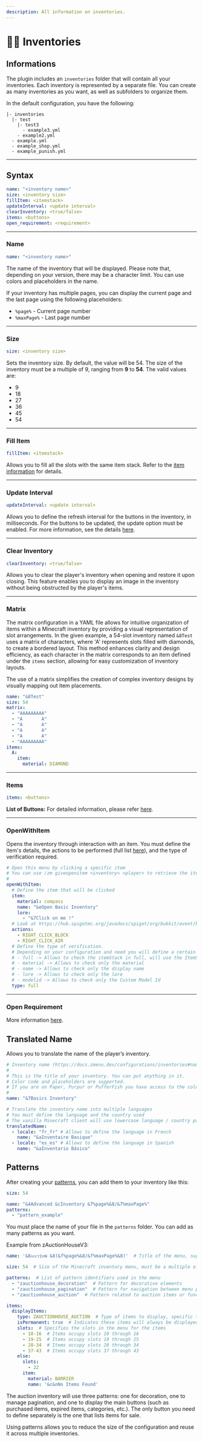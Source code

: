 ```yaml
---
description: All information on inventories.
---
```


# 👨‍💻 Inventories

## Informations

The plugin includes an `inventories` folder that will contain all your inventories. Each inventory is represented by a separate file. You can create as many inventories as you want, as well as subfolders to organize them.

In the default configuration, you have the following:

```
|- inventories
  |- test
    |- test3
      - example3.yml
    - example2.yml
  - example.yml
  - example_shop.yml
  - example_punish.yml
```

***

## Syntax

```yaml
name: "<inventory name>"
size: <inventory size>
fillItem: <itemstack>
updateInterval: <update interval>
clearInventory: <true/false>
items: <buttons>
open_requirement: <requirement>
```

***

### Name

```yaml
name: "<inventory name>"
```

The name of the inventory that will be displayed. Please note that, depending on your version, there may be a character limit. You can use colors and placeholders in the name.

If your inventory has multiple pages, you can display the current page and the last page using the following placeholders:

* `%page%` - Current page number
* `%maxPage%` - Last page number

***

### Size

```yaml
size: <inventory size>
```

Sets the inventory size. By default, the value will be 54. The size of the inventory must be a multiple of 9, ranging from **9** to **54**. The valid values are:

* 9
* 18
* 27
* 36
* 45
* 54

***

### Fill Item

```yaml
fillItem: <itemstack>
```

Allows you to fill all the slots with the same item stack. Refer to the [item information](items.md) for details.

***

### Update Interval

```yaml
updateInterval: <update interval>
```

Allows you to define the refresh interval for the buttons in the inventory, in milliseconds. For the buttons to be updated, the update option must be enabled. For more information, see the details [here](buttons/#update).

***

### Clear Inventory

```yaml
clearInventory: <true/false>
```

Allows you to clear the player's inventory when opening and restore it upon closing. This feature enables you to display an image in the inventory without being obstructed by the player's items.

***

### Matrix

The matrix configuration in a YAML file allows for intuitive organization of items within a Minecraft inventory by providing a visual representation of slot arrangements. In the given example, a 54-slot inventory named `&8Test` uses a matrix of characters, where 'A' represents slots filled with diamonds, to create a bordered layout. This method enhances clarity and design efficiency, as each character in the matrix corresponds to an item defined under the `items` section, allowing for easy customization of inventory layouts.

The use of a matrix simplifies the creation of complex inventory designs by visually mapping out item placements.

```yaml
name: "&8Test"
size: 54
matrix:
  - "AAAAAAAAA"
  - "A       A"
  - "A       A"
  - "A       A"
  - "A       A"
  - "AAAAAAAAA"
items:
  A:
    item:
      material: DIAMOND
```

***

### Items

```yaml
items: <buttons>
```

**List of Buttons:** For detailed information, please refer [here](https://zmenu.groupez.dev/configurations/buttons).

***

### OpenWithItem

Opens the inventory through interaction with an item. You must define the item's details, the actions to be performed (full list [here](https://hub.spigotmc.org/javadocs/spigot/org/bukkit/event/block/Action.html)), and the type of verification required.

```yaml
# Open this menu by clicking a specific item
# You can use /zm giveopenitem <inventory> <player> to retrieve the item to use
#
openWithItem:
  # Define the item that will be clicked
  item:
    material: compass
    name: "&eOpen Basic Inventory"
    lore:
      - "&7Click on me !"
  # Look at https://hub.spigotmc.org/javadocs/spigot/org/bukkit/event/block/Action.html
  actions:
    - RIGHT_CLICK_BLOCK
    - RIGHT_CLICK_AIR
  # Define the type of verification.
  # Depending on your configuration and need you will define a certain type of verification. Here are all the types that exist:
  # - full -> Allows to check the itemStack in full, will use the ItemStack#isSimilar method.
  # - material -> Allows to check only the material
  # - name -> Allows to check only the display name
  # - lore -> Allows to check only the lore
  # - modelid -> Allows to check only the Custom Model Id
  type: full
```

***

### Open Requirement

More information [here](buttons/requirements.md#open-requirement).

## Translated Name

Allows you to translate the name of the player’s inventory.

```yaml
# Inventory name (https://docs.zmenu.dev/configurations/inventories#name)
#
# This is the title of your inventory. You can put anything in it.
# Color code and placeholders are supported.
# If you are on Paper, Purpur or PufferFish you have access to the color code of MiniMessage (https://docs.advntr.dev/minimessage/format.html)
#
name: "&7Basics Inventory"

# Translate the inventory name into multiple languages
# You must define the language and the country used
# The vanilla Minecraft client will use lowercase language / country pairs separated by an underscore, but custom resource packs may use any format they wish.
translatedName:
  - locale: "fr_fr" # Allows to define the language in French
    name: "&aInventaire Basique"
  - locale: "es_es" # Allows to define the language in Spanish
    name: "&aInventario Básico"
```

## Patterns

After creating your [patterns](patterns.md), you can add them to your inventory like this:

```yaml
size: 54

name: "&4Advanced &cInventory &7%page%&8/&7%maxPage%"
patterns:
  - "pattern_example"
```

You must place the name of your file in the `patterns` folder. You can add as many patterns as you want.

Example from zAuctionHouseV3:

```yaml
name: '&8ᴀᴜᴄᴛɪᴏɴ &8(&f%page%&8/&f%maxPage%&8)'  # Title of the menu, supports color codes and placeholders

size: 54  # Size of the Minecraft inventory menu, must be a multiple of 9

patterns:  # List of pattern identifiers used in the menu
  - "zauctionhouse_decoration"  # Pattern for decorative elements
  - "zauctionhouse_pagination"  # Pattern for navigation between menu pages
  - "zauctionhouse_auction"  # Pattern related to auction items or functionalities

items:
  displayItems:
    type: ZAUCTIONHOUSE_AUCTION  # Type of items to display, specific to auction house items
    isPermanent: true  # Indicates these items will always be displayed and not dynamically updated
    slots:  # Specifies the slots in the menu for the items
      - 10-16  # Items occupy slots 10 through 16
      - 19-25  # Items occupy slots 19 through 25
      - 28-34  # Items occupy slots 28 through 34
      - 37-43  # Items occupy slots 37 through 43
    else:
      slots:
        - 22
      item:
        material: BARRIER
        name: '&c&nNo Items Found'
```

The auction inventory will use three patterns: one for decoration, one to manage pagination, and one to display the main buttons (such as purchased items, expired items, categories, etc.). The only button you need to define separately is the one that lists items for sale.

Using patterns allows you to reduce the size of the configuration and reuse it across multiple inventories.
